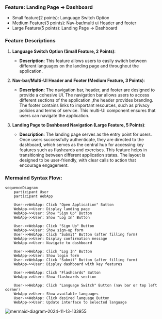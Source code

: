 ### Feature: Landing Page → Dashboard

- Small feature(2 points): Language Switch Option
- Medium Feature(3 points): Nav-bar/multi ui Header and footer
- Large Feature(5 points): Landing Page → Dashboard

### Feature Descriptions

1. **Language Switch Option (Small Feature, 2 Points)**:
   - **Description**: This feature allows users to easily switch between different languages on the landing page and throughout the application.

2. **Nav-bar/Multi-UI Header and Footer (Medium Feature, 3 Points)**:
   - **Description**: The navigation bar, header, and footer are designed to provide a cohesive UI. The navigation bar allows users to access different sections of the application ,the header provides branding. The footer contains links to important resources, such as privacy policies and terms of service. This multi-UI component ensures that users can navigate the application.

3. **Landing Page to Dashboard Navigation (Large Feature, 5 Points)**:
   - **Description**: The landing page serves as the entry point for users. Once users successfully authenticate, they are directed to the dashboard, which serves as the central hub for accessing key features such as flashcards and exercises. This feature helps in transitioning between different application states. The layout is designed to be user-friendly, with clear calls to action that encourage engagement.

### Mermaind Syntax Flow:
```
sequenceDiagram
    participant User
    participant WebApp

    User->>WebApp: Click "Open Application" Button
    WebApp->>User: Display landing page
    WebApp->>User: Show "Sign Up" Button
    WebApp->>User: Show "Log In" Button

    User->>WebApp: Click "Sign Up" Button
    WebApp->>User: Show sign-up form
    User->>WebApp: Click "Submit" Button (after filling form)
    WebApp->>User: Display confirmation message
    WebApp->>User: Navigate to dashboard

    User->>WebApp: Click "Log In" Button
    WebApp->>User: Show login form
    User->>WebApp: Click "Submit" Button (after filling form)
    WebApp->>User: Display dashboard with key features

    User->>WebApp: Click "Flashcards" Button
    WebApp->>User: Show flashcards section

    User->>WebApp: Click "Language Switch" Button (nav bar or top left corner)
    WebApp->>User: Show available languages
    User->>WebApp: Click desired language Button
    WebApp->>User: Update interface to selected language

```

![mermaid-diagram-2024-11-13-133955](https://github.com/user-attachments/assets/da0d8d4f-3aef-4208-a30d-04ef4c0f349c)

